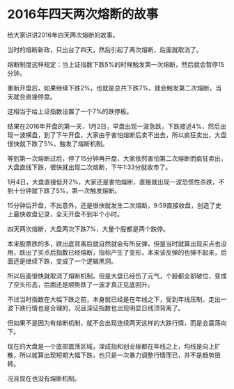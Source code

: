 # 2016年四天两次熔断的故事

给大家讲讲2016年四天两次熔断的故事。

当时的熔断新政，只出台了四天，然后引起了两次熔断，后面就取消了。

熔断制度这样规定：当上证指数下跌5%的时候触发第一次熔断，然后就会暂停15分钟。

重新开盘后，如果继续下跌2%，也就是总共下跌7%，就会触发第二次熔断，当天就会直接停盘。

这相当于给上证指数设置了一个7%的跌停板。

结果在2016年开盘的第一天，1月2日，早盘出现一波急跌，下跌接近4%，然后出现一波横盘，到了下午开盘，大家由于害怕熔断后卖不出去，所以疯狂卖出，大盘很快就下跌了5%，触发了熔断机制。

等到第一次熔断过后，停了15分钟再开盘，大家依然害怕第二次熔断而疯狂卖出，大盘直线下跌，很快就出现二次熔断，下午1:33分就收市了。

1月4日，大盘直接低开2%，大家还是害怕熔断，直接就出现一波恐慌性杀跌，不到十分钟就下跌了5%，第一次触发熔断。

15分钟后开盘，不出意外，还是很快就发生二次熔断，9:59直接收盘，创造了史上最快收盘记录，全天开盘不到半个小时。

四天两次熔断，大盘两次下跌7%，大量个股都是两个跌停。

本来股票跌的多，跌出底背离后就自然就会有所反弹，但是当时就算出现买点也没用，跌出了买点后指数已经熔断，指标产生了变形，本来该反弹的也弹不起来，后面还是继续下跌，变成了一个逻辑黑洞。

所以后面很快就取消了熔断机制，但是大盘已经伤了元气，个股都全部破位，变成了空头形态，后面还是顺势跌了一波才真正见底回升。

不过当时指数在大幅下跌之前，本身就已经是在年线之下，受到年线压制，走出一波下跌行情也是合理的，况且深证指数也出现明显日线顶背离了。

但如果不是因为有熔断机制，就不会出现连续两天这样的大跌行情，而是会震荡向下。

现在的大盘是一个底部震荡区域，深成指和创业板都在年线之上，均线是向上扩散，所以就算出现短期大幅下跌，也只是一次暴力调整行情而已，并不是趋势扭转。

况且现在也没有熔断机制。